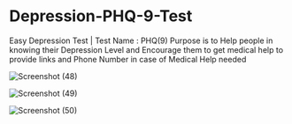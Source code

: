 # Depression-PHQ-9-Test
Easy  Depression Test | Test Name : PHQ(9)
Purpose is to Help people in knowing their Depression Level and 
Encourage them to get medical help 
to provide links and Phone Number in case of Medical Help needed

![Screenshot (48)](https://user-images.githubusercontent.com/95466685/184885572-83168190-bac4-4214-b608-8c6a9ce90da7.png)

![Screenshot (49)](https://user-images.githubusercontent.com/95466685/184885627-5db0b843-3906-44f4-96b5-14665a05d479.png)

![Screenshot (50)](https://user-images.githubusercontent.com/95466685/184885666-75cf8956-4318-43a5-a638-af37b4c913d1.png)
